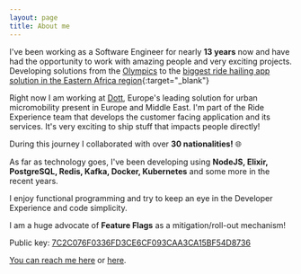 ```yaml
---
layout: page
title: About me
---
```


I've been working as a Software Engineer for nearly **13 years** now and have had the opportunity
to work with amazing people and very exciting projects. Developing solutions from the [Olympics](posts/como-um-bot-telegram-salvou-as-olimpiadas)
to the [biggest ride hailing app solution in the Eastern Africa region](https://safeboda.com){:target="\_blank"}

Right now I am working at [Dott](https://ridedott.com/), Europe's leading solution for urban micromobility present in Europe and Middle East. I'm part of the Ride Experience team that develops the customer facing application and its services. It's very exciting to ship stuff that impacts people directly!

During this journey I collaborated with over **30 nationalities!** 🌐

As far as technology goes, I've been developing using **NodeJS, Elixir, PostgreSQL, Redis, Kafka, Docker,
Kubernetes** and some more in the recent years.

I enjoy functional programming and try to keep an eye in the Developer Experience and code simplicity.

I am a huge advocate of **Feature Flags** as a mitigation/roll-out mechanism!

Public key: [7C2C076F0336FD3CE6CF093CAA3CA15BF54D8736](assets/misc/public.key)

<a href="mailto:%72%61%70%68%61%6b%6c%61%75%73@%67%6d%61%69%6c.%63%6f%6d">You can reach me here</a> or <a href="https://www.linkedin.com/in/raphaelduartepinheiro/" target="_blank">here</a>.
